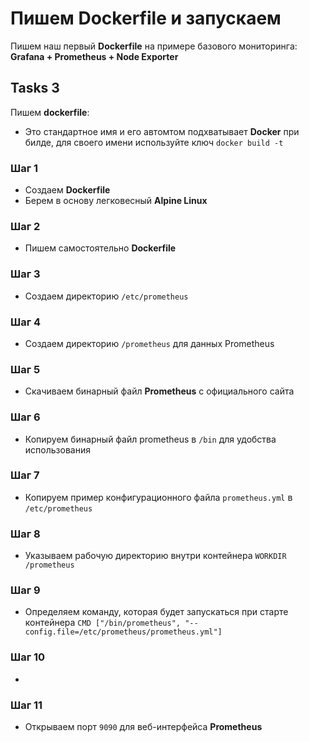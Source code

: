 # Пишем Dockerfile и запускаем

Пишем наш первый **Dockerfile** на примере базового мониторинга: **Grafana + Prometheus + Node Exporter**

## Tasks 3

Пишем **dockerfile**:
- Это стандартное имя и его автомтом подхватывает **Docker** при билде, для своего имени используйте ключ `docker build -t`

### Шаг 1
- Создаем **Dockerfile**
- Берем в основу легковесный **Alpine Linux**

### Шаг 2
- Пишем самостоятельно **Dockerfile**

### Шаг 3
- Создаем директорию `/etc/prometheus`

### Шаг 4
- Создаем директорию `/prometheus` для данных Prometheus

### Шаг 5
- Скачиваем бинарный файл **Prometheus** с официального сайта

### Шаг 6
- Копируем бинарный файл prometheus в `/bin` для удобства использования

### Шаг 7
- Копируем пример конфигурационного файла `prometheus.yml` в `/etc/prometheus`

### Шаг 8
- Указываем рабочую директорию внутри контейнера `WORKDIR /prometheus`

### Шаг 9
- Определяем команду, которая будет запускаться при старте контейнера `CMD ["/bin/prometheus", "--config.file=/etc/prometheus/prometheus.yml"]`

### Шаг 10
- 

### Шаг 11
- Открываем порт `9090` для веб-интерфейса **Prometheus**
